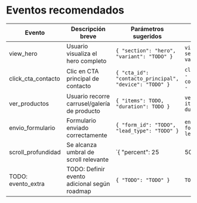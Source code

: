 # Eventos recomendados

| Evento                | Descripción breve                                     | Parámetros sugeridos                                   | Ejemplo de registro |
|-----------------------|--------------------------------------------------------|--------------------------------------------------------|---------------------|
| view_hero             | Usuario visualiza el hero completo                    | `{ "section": "hero", "variant": "TODO" }`          | `view_hero - section: hero - variant: control` |
| click_cta_contacto    | Clic en CTA principal de contacto                     | `{ "cta_id": "contacto_principal", "device": "TODO" }` | `click_cta_contacto - cta_id: contacto_principal - device: desktop` |
| ver_productos         | Usuario recorre carrusel/galería de producto          | `{ "items": TODO, "duration": TODO }`                | `ver_productos - items: 3 - duration: 12s` |
| envio_formulario      | Formulario enviado correctamente                      | `{ "form_id": "TODO", "lead_type": "TODO" }`       | `envio_formulario - form_id: demo - lead_type: trial` |
| scroll_profundidad    | Se alcanza umbral de scroll relevante                  | `{ "percent": 25|50|75|100 }`                         | `scroll_profundidad - percent: 75` |
| TODO: evento_extra    | TODO: Definir evento adicional según roadmap          | `{ "TODO": "TODO" }`                                 | `TODO` |
